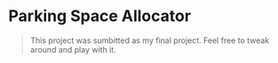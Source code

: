 # Parking Space Allocator

> This project was sumbitted as my final project. Feel free to tweak around and play with it.
